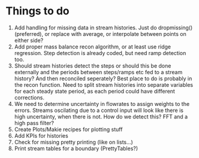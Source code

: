 # Things to do

1. Add handling for missing data in stream histories. Just do dropmissing() (preferred), or replace with average, or interpolate between points on either side?
2. Add proper mass balance recon algorithm, or at least use ridge regression. Step detection is already coded, but need ramp detection too.
3. Should stream histories detect the steps or should this be done externally and the periods between steps/ramps etc fed to a stream history? And then reconciled seperately? Best place to do is probably in the recon function. Need to split stream histories into separate variables for each steady state period, as each period could have different corrections.
4. We need to determine uncertainty in flowrates to assign weights to the errors. Streams oscilating due to a control input will look like there is high uncertainty, when there is not. How do we detect this? FFT and a high pass filter?
5. Create Plots/Makie recipes for plotting stuff
6. Add KPIs for histories
7. Check for missing pretty printing (like on lists...)
8. Print stream tables for a boundary (PrettyTables?)
